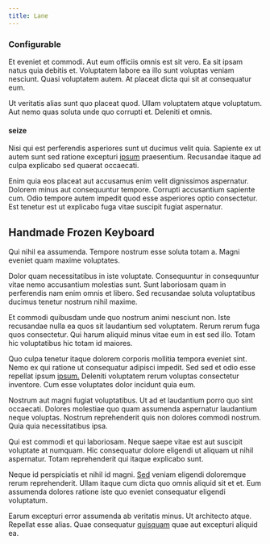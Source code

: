 ```yaml
---
title: Lane
---
```


### Configurable

Et eveniet et commodi. Aut eum officiis omnis est sit vero. Ea sit ipsam natus quia debitis et. Voluptatem labore ea illo sunt voluptas veniam nesciunt. Quasi voluptatem autem. At placeat dicta qui sit at consequatur eum.

Ut veritatis alias sunt quo placeat quod. Ullam voluptatem atque voluptatum. Aut nemo quas soluta unde quo corrupti et. Deleniti et omnis.

#### seize

Nisi qui est perferendis asperiores sunt ut ducimus velit quia. Sapiente ex ut autem sunt sed ratione excepturi [ipsum](/dolore/bedfordshire_mountains.md) praesentium. Recusandae itaque ad culpa explicabo sed quaerat occaecati.

Enim quia eos placeat aut accusamus enim velit dignissimos aspernatur. Dolorem minus aut consequuntur tempore. Corrupti accusantium sapiente cum. Odio tempore autem impedit quod esse asperiores optio consectetur. Est tenetur est ut explicabo fuga vitae suscipit fugiat aspernatur.

## Handmade Frozen Keyboard

Qui nihil ea assumenda. Tempore nostrum esse soluta totam a. Magni eveniet quam maxime voluptates.

Dolor quam necessitatibus in iste voluptate. Consequuntur in consequuntur vitae nemo accusantium molestias sunt. Sunt laboriosam quam in perferendis nam enim omnis et libero. Sed recusandae soluta voluptatibus ducimus tenetur nostrum nihil maxime.

Et commodi quibusdam unde quo nostrum animi nesciunt non. Iste recusandae nulla ea quos sit laudantium sed voluptatem. Rerum rerum fuga quos consectetur. Qui harum aliquid minus vitae eum in est sed illo. Totam hic voluptatibus hic totam id maiores.

Quo culpa tenetur itaque dolorem corporis mollitia tempora eveniet sint. Nemo ex qui ratione ut consequatur adipisci impedit. Sed sed et odio esse repellat ipsum [ipsum.](/dolore/odio/neque/repellat/toolset.md) Deleniti voluptatem rerum voluptas consectetur inventore. Cum esse voluptates dolor incidunt quia eum.

Nostrum aut magni fugiat voluptatibus. Ut ad et laudantium porro quo sint occaecati. Dolores molestiae quo quam assumenda aspernatur laudantium neque voluptas. Nostrum reprehenderit quis non dolores commodi nostrum. Quia quia necessitatibus ipsa.

Qui est commodi et qui laboriosam. Neque saepe vitae est aut suscipit voluptate at numquam. Hic consequatur dolore eligendi ut aliquam ut nihil aspernatur. Totam reprehenderit qui itaque explicabo sunt.

Neque id perspiciatis et nihil id magni. [Sed](/voluptate/expedita/shoes.md) veniam eligendi doloremque rerum reprehenderit. Ullam itaque cum dicta quo omnis aliquid sit et et. Eum assumenda dolores ratione iste quo eveniet consequatur eligendi voluptatum.

Earum excepturi error assumenda ab veritatis minus. Ut architecto atque. Repellat esse alias. Quae consequatur [quisquam](/facere/temporibus/consequatur/qui/cuban_peso_rustic_program.md) quae aut excepturi aliquid ea.
